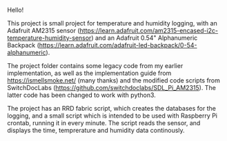 Hello!

This project is small project for temperature and humidity logging, with an Adafruit AM2315 sensor
(https://learn.adafruit.com/am2315-encased-i2c-temperature-humidity-sensor) and an Adafruit 0.54" Alphanumeric Backpack
(https://learn.adafruit.com/adafruit-led-backpack/0-54-alphanumeric).

The project folder contains some legacy code from my earlier implementation, as well as the implementation guide
from https://ismellsmoke.net/ (many thanks) and the modified code scripts from
SwitchDocLabs (https://github.com/switchdoclabs/SDL_Pi_AM2315). The latter code has been changed to work with python3.

The project has an RRD fabric script, which creates the databases for the logging, and a small script which is intended
to be used with Raspberry Pi crontab, running it in every minute. The script reads the sensor, and displays the time,
temprerature and humidity data continously.
